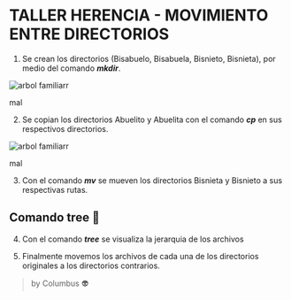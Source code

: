  # TALLER HERENCIA - MOVIMIENTO ENTRE DIRECTORIOS

 
1. Se crean los directorios (Bisabuelo, Bisabuela, Bisnieto, Bisnieta), por medio del comando ***mkdir***.




![arbol familiarr](https://user-images.githubusercontent.com/100176897/163726110-3b18750c-d567-4f1c-9c2e-87d7cec5999e.png)

mal


2. Se copian los directorios Abuelito y Abuelita con el comando ***cp*** en sus respectivos directorios.

![arbol familiarr](https://user-images.githubusercontent.com/100176897/163726110-3b18750c-d567-4f1c-9c2e-87d7cec5999e.png)

mal

     

3. Con el comando ***mv*** se mueven los directorios Bisnieta y Bisnieto a sus respectivas rutas.


## Comando tree 🌳

4. Con el comando ***tree*** se visualiza la jerarquia de los archivos



5) Finalmente movemos los archivos de cada una de los directorios originales a los directorios contrarios.







> by Columbus 👽

